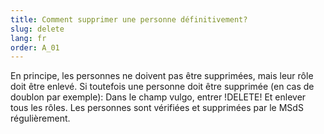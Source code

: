 ```yaml
---
title: Comment supprimer une personne définitivement?
slug: delete
lang: fr
order: A_01
---
```


En principe, les personnes ne doivent pas être supprimées, mais leur rôle doit être enlevé. Si toutefois une personne doit être supprimée (en cas de doublon par exemple): Dans le champ vulgo, entrer !DELETE! Et enlever tous les rôles. Les personnes sont vérifiées et supprimées par le MSdS régulièrement.